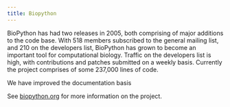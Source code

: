 ```yaml
---
title: Biopython
---
```


BioPython has had two releases in 2005, both comprising of major
additions to the code base. With 518 members subscribed to the general
mailing list, and 210 on the developers list, BioPython has grown to
become an important tool for computational biology. Traffic on the
developers list is high, with contributions and patches submitted on a
weekly basis. Currently the project comprises of some 237,000 lines of
code.

We have improved the documentation basis

See [biopython.org](http://biopython.org) for more information on the
project.
